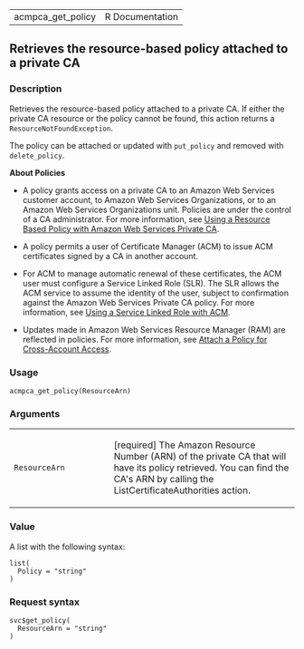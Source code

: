 <table style="width: 100%;">
<tbody>
<tr class="odd">
<td>acmpca_get_policy</td>
<td style="text-align: right;">R Documentation</td>
</tr>
</tbody>
</table>

## Retrieves the resource-based policy attached to a private CA

### Description

Retrieves the resource-based policy attached to a private CA. If either
the private CA resource or the policy cannot be found, this action
returns a `ResourceNotFoundException`.

The policy can be attached or updated with `put_policy` and removed with
`delete_policy`.

**About Policies**

-   A policy grants access on a private CA to an Amazon Web Services
    customer account, to Amazon Web Services Organizations, or to an
    Amazon Web Services Organizations unit. Policies are under the
    control of a CA administrator. For more information, see [Using a
    Resource Based Policy with Amazon Web Services Private
    CA](https://docs.aws.amazon.com/privateca/latest/userguide/pca-rbp.html).

-   A policy permits a user of Certificate Manager (ACM) to issue ACM
    certificates signed by a CA in another account.

-   For ACM to manage automatic renewal of these certificates, the ACM
    user must configure a Service Linked Role (SLR). The SLR allows the
    ACM service to assume the identity of the user, subject to
    confirmation against the Amazon Web Services Private CA policy. For
    more information, see [Using a Service Linked Role with
    ACM](https://docs.aws.amazon.com/acm/latest/userguide/acm-slr.html).

-   Updates made in Amazon Web Services Resource Manager (RAM) are
    reflected in policies. For more information, see [Attach a Policy
    for Cross-Account
    Access](https://docs.aws.amazon.com/privateca/latest/userguide/pca-ram.html).

### Usage

    acmpca_get_policy(ResourceArn)

### Arguments

<table>
<colgroup>
<col style="width: 35%" />
<col style="width: 65%" />
</colgroup>
<tbody>
<tr class="odd">
<td><code id="acmpca_get_policy_:_ResourceArn">ResourceArn</code></td>
<td><p>[required] The Amazon Resource Number (ARN) of the private CA
that will have its policy retrieved. You can find the CA's ARN by
calling the ListCertificateAuthorities action.</p></td>
</tr>
</tbody>
</table>

### Value

A list with the following syntax:

    list(
      Policy = "string"
    )

### Request syntax

    svc$get_policy(
      ResourceArn = "string"
    )
